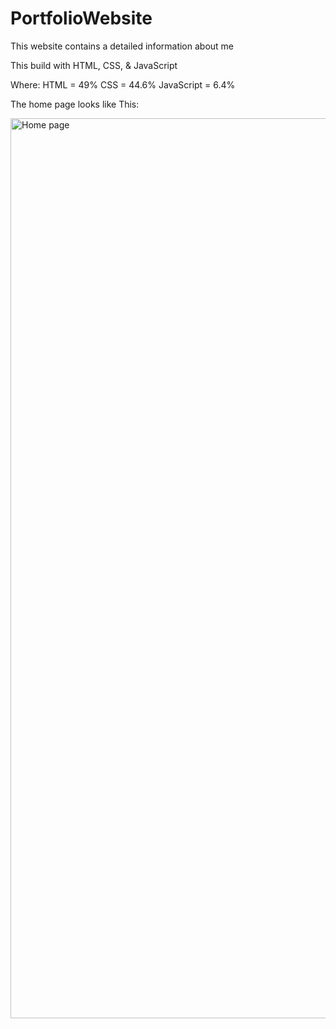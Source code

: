# PortfolioWebsite

This website contains a detailed information about me

This build with HTML, CSS, & JavaScript
   
   Where:
                HTML = 49%
                CSS  = 44.6%
          JavaScript = 6.4%

The home page looks like This: 

<img width="1440" alt="Home page" src="https://user-images.githubusercontent.com/101949258/189256095-bfecf8c7-784a-4a05-bcd2-6c87532a7170.png">
